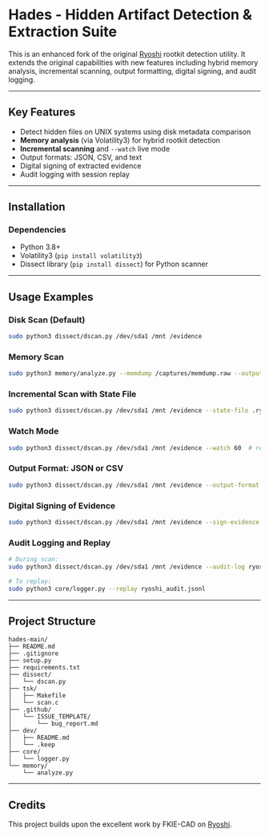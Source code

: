 # Hades - Hidden Artifact Detection &amp; Extraction Suite

This is an enhanced fork of the original [Ryoshi](https://github.com/fkie-cad/ryoshi) rootkit detection utility. It extends the original capabilities with new features including hybrid memory analysis, incremental scanning, output formatting, digital signing, and audit logging.

---

## Key Features

- Detect hidden files on UNIX systems using disk metadata comparison
- **Memory analysis** (via Volatility3) for hybrid rootkit detection
- **Incremental scanning** and `--watch` live mode
- Output formats: JSON, CSV, and text
- Digital signing of extracted evidence
- Audit logging with session replay

---

## Installation

### Dependencies

- Python 3.8+
- Volatility3 (`pip install volatility3`)
- Dissect library (`pip install dissect`) for Python scanner

---

## Usage Examples

### Disk Scan (Default)
```bash
sudo python3 dissect/dscan.py /dev/sda1 /mnt /evidence
```

### Memory Scan
```bash
sudo python3 memory/analyze.py --memdump /captures/memdump.raw --output /evidence/memory_report.json
```

### Incremental Scan with State File
```bash
sudo python3 dissect/dscan.py /dev/sda1 /mnt /evidence --state-file .ryoshi_state.json
```

### Watch Mode
```bash
sudo python3 dissect/dscan.py /dev/sda1 /mnt /evidence --watch 60  # rescan every 60 seconds
```

### Output Format: JSON or CSV
```bash
sudo python3 dissect/dscan.py /dev/sda1 /mnt /evidence --output-format json
```

### Digital Signing of Evidence
```bash
sudo python3 dissect/dscan.py /dev/sda1 /mnt /evidence --sign-evidence --gpg-key forensic@example.org
```

### Audit Logging and Replay
```bash
# During scan:
sudo python3 dissect/dscan.py /dev/sda1 /mnt /evidence --audit-log ryoshi_audit.jsonl

# To replay:
sudo python3 core/logger.py --replay ryoshi_audit.jsonl
```

---

## Project Structure

```
hades-main/
├── README.md
├── .gitignore
├── setup.py
├── requirements.txt
├── dissect/
│   └── dscan.py
├── tsk/
│   ├── Makefile
│   └── scan.c
├── .github/
│   └── ISSUE_TEMPLATE/
│       └── bug_report.md
├── dev/
│   ├── README.md
│   └── .keep
├── core/
│   └── logger.py
└── memory/
    └── analyze.py
```

---

## Credits
This project builds upon the excellent work by FKIE-CAD on [Ryoshi](https://github.com/fkie-cad/ryoshi).
